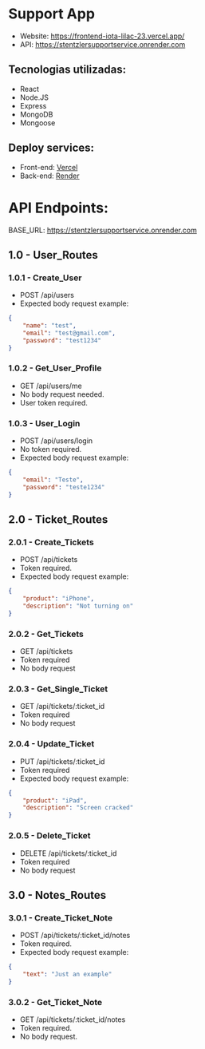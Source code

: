 # Support App

- Website: https://frontend-iota-lilac-23.vercel.app/
- API: https://stentzlersupportservice.onrender.com

## Tecnologias utilizadas:

- React
- Node.JS
- Express
- MongoDB
- Mongoose

## Deploy services:

- Front-end: [Vercel](https://vercel.com/)
- Back-end: [Render](https://render.com/)

# API Endpoints:

BASE_URL: https://stentzlersupportservice.onrender.com

## 1.0 - User_Routes

### 1.0.1 - Create_User

- POST /api/users
- Expected body request example:

```json
{
	"name": "test",
	"email": "test@gmail.com",
	"password": "test1234"
}
```

### 1.0.2 - Get_User_Profile

- GET /api/users/me
- No body request needed.
- User token required.

### 1.0.3 - User_Login

- POST /api/users/login
- No token required.
- Expected body request example:

```json
{
	"email": "Teste",
	"password": "teste1234"
}
```

## 2.0 - Ticket_Routes

### 2.0.1 - Create_Tickets

- POST /api/tickets
- Token required.
- Expected body request example:

```json
{
	"product": "iPhone",
	"description": "Not turning on"
}
```

### 2.0.2 - Get_Tickets

- GET /api/tickets
- Token required
- No body request

### 2.0.3 - Get_Single_Ticket

- GET /api/tickets/:ticket_id
- Token required
- No body request

### 2.0.4 - Update_Ticket

- PUT /api/tickets/:ticket_id
- Token required
- Expected body request example:

```json
{
	"product": "iPad",
	"description": "Screen cracked"
}
```

### 2.0.5 - Delete_Ticket

- DELETE /api/tickets/:ticket_id
- Token required
- No body request

## 3.0 - Notes_Routes

### 3.0.1 - Create_Ticket_Note

- POST /api/tickets/:ticket_id/notes
- Token required.
- Expected body request example:

```json
{
	"text": "Just an example"
}
```

### 3.0.2 - Get_Ticket_Note

- GET /api/tickets/:ticket_id/notes
- Token required.
- No body request.
